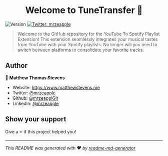 <h1 align="center">Welcome to TuneTransfer 👋</h1>
<p>
  <img alt="Version" src="https://img.shields.io/badge/version-1.0-blue.svg?cacheSeconds=2592000" />
  <a href="https://twitter.com/mrzeapple" target="_blank">
    <img alt="Twitter: mrzeapple" src="https://img.shields.io/twitter/follow/mrzeapple.svg?style=social" />
  </a>
</p>

> Welcome to the GitHub repository for the YouTube To Spotify Playlist Extension! This extension seamlessly integrates your musical tastes from YouTube with your Spotify playlists. No longer will you need to switch between platforms to consolidate your favorite tracks.

## Author

👤 **Matthew Thomas Stevens**

* Website: https://www.matthewstevens.me
* Twitter: [@mrzeapple](https://twitter.com/mrzeapple)
* Github: [@mrzeapplGit](https://github.com/mrzeapplGit)
* LinkedIn: [@mrzeapple](https://linkedin.com/in/mrzeapple)

## Show your support

Give a ⭐️ if this project helped you!

***
_This README was generated with ❤️ by [readme-md-generator](https://github.com/kefranabg/readme-md-generator)_